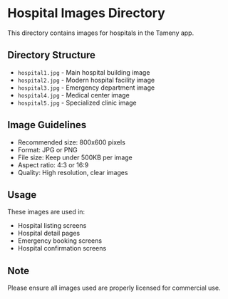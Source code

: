 # Hospital Images Directory

This directory contains images for hospitals in the Tameny app.

## Directory Structure
- `hospital1.jpg` - Main hospital building image
- `hospital2.jpg` - Modern hospital facility image
- `hospital3.jpg` - Emergency department image
- `hospital4.jpg` - Medical center image
- `hospital5.jpg` - Specialized clinic image

## Image Guidelines
- Recommended size: 800x600 pixels
- Format: JPG or PNG
- File size: Keep under 500KB per image
- Aspect ratio: 4:3 or 16:9
- Quality: High resolution, clear images

## Usage
These images are used in:
- Hospital listing screens
- Hospital detail pages
- Emergency booking screens
- Hospital confirmation screens

## Note
Please ensure all images used are properly licensed for commercial use. 